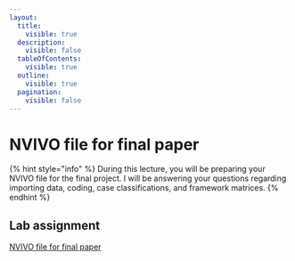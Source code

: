 ```yaml
---
layout:
  title:
    visible: true
  description:
    visible: false
  tableOfContents:
    visible: true
  outline:
    visible: true
  pagination:
    visible: false
---
```


# NVIVO file for final paper

{% hint style="info" %}
During this lecture, you will be preparing your NVIVO file for the final project. I will be answering your questions regarding importing data, coding, case classifications, and framework matrices.
{% endhint %}

## Lab assignment

[NVIVO file for final paper](https://docs.google.com/document/d/1DBfYNasfmAzhuG5zdGfdKyI9d6VhaoKY2MPr\_hSaGVo?usp=drive\_fs)




